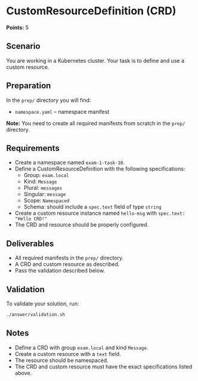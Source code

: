# CustomResourceDefinition (CRD)

**Points:** 5

## Scenario
You are working in a Kubernetes cluster. Your task is to define and use a custom resource.

## Preparation
In the `prep/` directory you will find:
- `namespace.yaml` – namespace manifest

**Note:** You need to create all required manifests from scratch in the `prep/` directory.

## Requirements
- Create a namespace named `exam-1-task-10`.
- Define a CustomResourceDefinition with the following specifications:
  - Group: `exam.local`
  - Kind: `Message`
  - Plural: `messages`
  - Singular: `message`
  - Scope: `Namespaced`
  - Schema: should include a `spec.text` field of type `string`
- Create a custom resource instance named `hello-msg` with `spec.text: "Hello CRD!"`
- The CRD and resource should be properly configured.

## Deliverables
- All required manifests in the `prep/` directory.
- A CRD and custom resource as described.
- Pass the validation described below.

## Validation
To validate your solution, run:

```sh
./answer/validation.sh
```

## Notes
- Define a CRD with group `exam.local` and kind `Message`.
- Create a custom resource with a `text` field.
- The resource should be namespaced.
- The CRD and custom resource must have the exact specifications listed above.